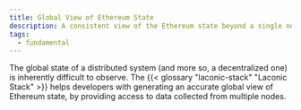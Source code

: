 ```yaml
---
title: Global View of Ethereum State
description: A consistent view of the Ethereum state beyond a single node's view
tags:
  - fundamental
---
```


The global state of a distributed system (and more so, a decentralized one) is inherently difficult to observe. The {{< glossary "laconic-stack" "Laconic Stack" >}} helps developers with generating an accurate global view of Ethereum state, by providing access to data collected from multiple nodes.

